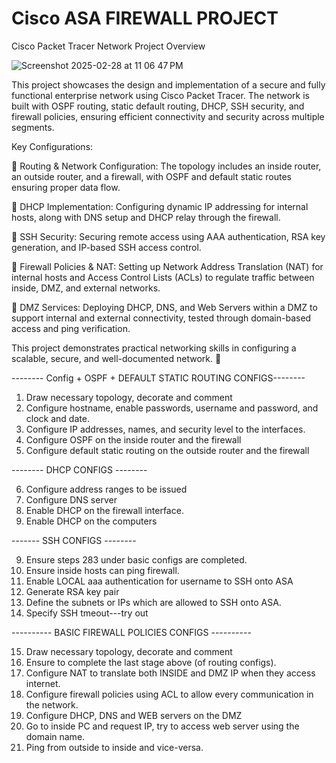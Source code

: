# Cisco ASA FIREWALL PROJECT

Cisco Packet Tracer Network Project Overview

![Screenshot 2025-02-28 at 11 06 47 PM](https://github.com/user-attachments/assets/be120f61-f5d2-451b-9f01-b9efe37824ca)

This project showcases the design and implementation of a secure and fully functional enterprise network using Cisco Packet Tracer. The network is built with OSPF routing, static default routing, DHCP, SSH security, and firewall policies, ensuring efficient connectivity and security across multiple segments.

Key Configurations:

🔹 Routing & Network Configuration: The topology includes an inside router, an outside router, and a firewall, with OSPF and default static routes ensuring proper data flow.

🔹 DHCP Implementation: Configuring dynamic IP addressing for internal hosts, along with DNS setup and DHCP relay through the firewall.

🔹 SSH Security: Securing remote access using AAA authentication, RSA key generation, and IP-based SSH access control.

🔹 Firewall Policies & NAT: Setting up Network Address Translation (NAT) for internal hosts and Access Control Lists (ACLs) to regulate traffic between inside, DMZ, and external networks.

🔹 DMZ Services: Deploying DHCP, DNS, and Web Servers within a DMZ to support internal and external connectivity, tested through domain-based access and ping verification.

This project demonstrates practical networking skills in configuring a scalable, secure, and well-documented network. 🚀

-------- Config + OSPF + DEFAULT STATIC ROUTING CONFIGS--------

1. Draw necessary topology, decorate and comment
2. ﻿﻿﻿Configure hostname, enable passwords, username and password, and clock and date.
3. ﻿﻿﻿Configure IP addresses, names, and security level to the interfaces.
4. ﻿﻿﻿Configure OSPF on the inside router and the firewall
5. ﻿﻿﻿Configure default static routing on the outside router and the firewall

-------- DHCP CONFIGS --------

6. Configure address ranges to be issued
7. ﻿﻿﻿Configure DNS server
8. ﻿﻿﻿Enable DHCP on the firewall interface.
9. ﻿﻿﻿Enable DHCP on the computers

------- SSH CONFIGS --------

9. Ensure steps 283 under basic configs are completed.
10. ﻿﻿﻿Ensure inside hosts can ping firewall.
11. ﻿﻿﻿Enable LOCAL aaa authentication for username to SSH onto ASA
12. ﻿﻿﻿Generate RSA key pair
13. ﻿﻿﻿Define the subnets or IPs which are allowed to SSH onto ASA.
14. ﻿﻿﻿Specify SSH tmeout---try out

---------- BASIC FIREWALL POLICIES CONFIGS ----------

15. Draw necessary topology, decorate and comment
16. Ensure to complete the last stage above (of routing configs).
17. Configure NAT to translate both INSIDE and DMZ IP when they access internet.
18. Configure firewall policies using ACL to allow every communication in the network.
19. Configure DHCP, DNS and WEB servers on the DMZ
20. Go to inside PC and request IP, try to access web server using the domain name.
21. Ping from outside to inside and vice-versa.
